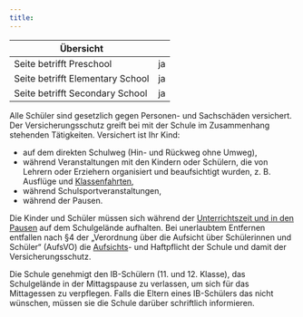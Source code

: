 ```yaml
---
title: 
---
```

| Übersicht | |
| --- | --- |
| Seite betrifft Preschool | ja |
| Seite betrifft Elementary School | ja |
| Seite betrifft Secondary School | ja |

Alle Schüler sind gesetzlich gegen Personen- und Sachschäden versichert. Der Versicherungsschutz greift bei mit der Schule im Zusammenhang stehenden Tätigkeiten. Versichert ist Ihr Kind:

-   auf dem direkten Schulweg (Hin- und Rückweg ohne Umweg),
-   während Veranstaltungen mit den Kindern oder Schülern, die von Lehrern oder Erziehern organisiert und beaufsichtigt wurden, z. B. Ausflüge und [Klassenfahrten](/ISB-Eltern-wiki/de/Klassenfahrten "Klassenfahrten"),
-   während Schulsportveranstaltungen,
-   während der Pausen.

Die Kinder und Schüler müssen sich während der [Unterrichtszeit und in den Pausen](/ISB-Eltern-wiki/de/Unterricht_und_Pausen "Unterricht und Pausen") auf dem Schulgelände aufhalten. Bei unerlaubtem Entfernen entfallen nach §4 der „Verordnung über die Aufsicht über Schülerinnen und Schüler“ (AufsVO) die [Aufsichts](/ISB-Eltern-wiki/de/Aufsicht "Aufsicht")\- und Haftpflicht der Schule und damit der Versicherungsschutz.

Die Schule genehmigt den IB-Schülern (11. und 12. Klasse), das Schulgelände in der Mittagspause zu verlassen, um sich für das Mittagessen zu verpflegen. Falls die Eltern eines IB-Schülers das nicht wünschen, müssen sie die Schule darüber schriftlich informieren.
